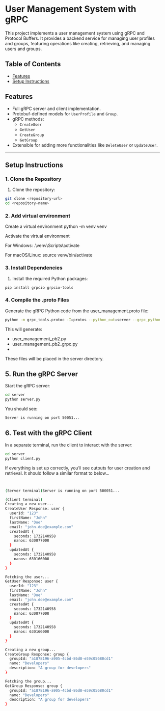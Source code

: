 # User Management System with gRPC

This project implements a user management system using gRPC and Protocol Buffers. It provides a backend service for managing user profiles and groups, featuring operations like creating, retrieving, and managing users and groups.

## Table of Contents
* [Features](#features)
* [Setup Instructions](#setup-instructions)

## Features
- Full gRPC server and client implementation.
- Protobuf-defined models for `UserProfile` and `Group`.
- gRPC methods:
  - `CreateUser`
  - `GetUser`
  - `CreateGroup`
  - `GetGroup`
- Extensible for adding more functionalities like `DeleteUser` or `UpdateUser`.

---

## Setup Instructions

### 1. Clone the Repository
1. Clone the repository:
```bash
git clone <repository-url>
cd <repository-name>
```

### 2. Add virtual environment
Create a virtual environment
python -m venv venv

Activate the virtual environment

For Windows:
.\venv\Scripts\activate

For macOS/Linux:
source venv/bin/activate

### 3. Install Dependencies

1. Install the required Python packages:
```bash
pip install grpcio grpcio-tools
```
### 4. Compile the .proto Files
Generate the gRPC Python code from the user_management.proto file:
```bash
python -m grpc_tools.protoc -I=protos --python_out=server --grpc_python_out=server protos/user_management.proto
```
This will generate:

- user_management_pb2.py
- user_management_pb2_grpc.py
- 
These files will be placed in the server directory.

## 5. Run the gRPC Server
Start the gRPC server:
```bash
cd server
python server.py
```
You should see:
```bash
Server is running on port 50051...
```

## 6. Test with the gRPC Client
In a separate terminal, run the client to interact with the server:
```bash
cd server
python client.py
```
If everything is set up correctly, you’ll see outputs for user creation and retrieval. It should follow a similar format to below...
```bash


(Server terminal)Server is running on port 500051...

(Client terminal)
Creating a new user...
CreateUser Response: user {
  userId: "123"
  firstName: "John"
  lastName: "Doe"
  email: "john.doe@example.com"
  createdAt {
    seconds: 1732140958
    nanos: 630077000
  }
  updatedAt {
    seconds: 1732140958
    nanos: 630166000
  }
}

Fetching the user...
GetUser Response: user {
  userId: "123"
  firstName: "John"
  lastName: "Doe"
  email: "john.doe@example.com"
  createdAt {
    seconds: 1732140958
    nanos: 630077000
  }
  updatedAt {
    seconds: 1732140958
    nanos: 630166000
  }
}

Creating a new group...
CreateGroup Response: group {
  groupId: "a1878196-a905-4cbd-86d8-e59c05680cd1"
  name: "Developers"
  description: "A group for developers"
}

Fetching the group...
GetGroup Response: group {
  groupId: "a1878196-a905-4cbd-86d8-e59c05680cd1"
  name: "Developers"
  description: "A group for developers"
}
